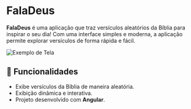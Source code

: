 # FalaDeus

**FalaDeus** é uma aplicação que traz versículos aleatórios da Bíblia para inspirar o seu dia! Com uma interface simples e moderna, a aplicação permite explorar versículos de forma rápida e fácil.

![Exemplo de Tela](![image](https://github.com/user-attachments/assets/a7155c3d-966d-44e0-ac37-e4c08b8746fa))

## 🚀 Funcionalidades

- Exibe versículos da Bíblia de maneira aleatória.
- Exibição dinâmica e interativa.
- Projeto desenvolvido com **Angular**.
